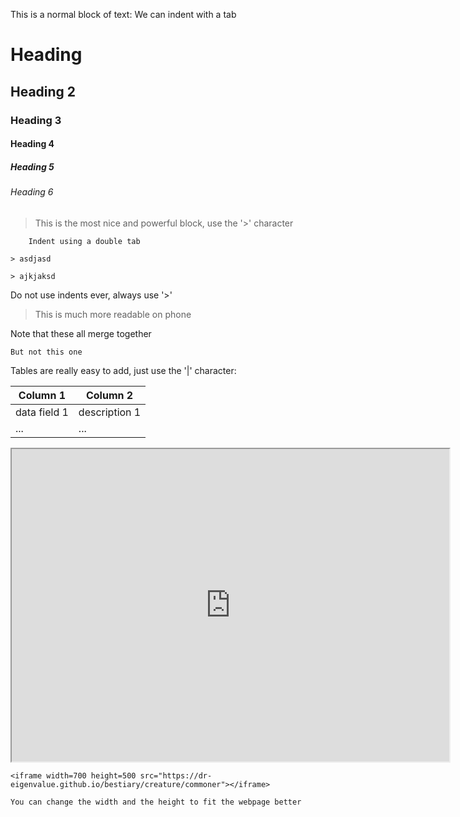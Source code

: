 This is a normal block of text:
	We can indent with a tab

# Heading
## Heading 2
### Heading 3
#### Heading 4
##### Heading 5
###### Heading 6


> This is the most nice and powerful block, use the '>' character

		Indent using a double tab

	> asdjasd

	> ajkjaksd

Do not use indents ever, always use '>'

> This is much more readable on phone



Note that these all merge together

	But not this one

Tables are really easy to add, just use the '|' character:

| Column 1 | Column 2 |
| - | - |
| data field 1 | description 1 |
| ... | ... |

<iframe width=700 height=500 src="https://dr-eigenvalue.github.io/bestiary/creature/commoner"></iframe>

```
<iframe width=700 height=500 src="https://dr-eigenvalue.github.io/bestiary/creature/commoner"></iframe>

You can change the width and the height to fit the webpage better
```

